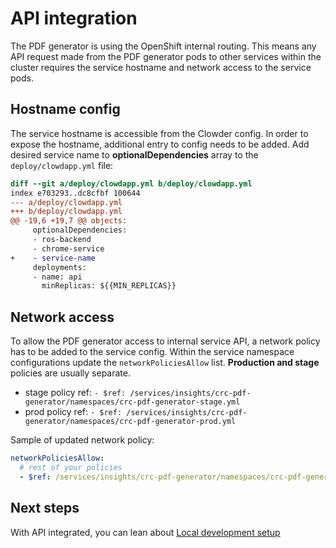 # API integration

The PDF generator is using the OpenShift internal routing. This means any API request made from the PDF generator pods to other services within the cluster requires the service hostname and network access to the service pods.

## Hostname config

The service hostname is accessible from the Clowder config. In order to expose the hostname, additional entry to config needs to be added. Add desired service name to **optionalDependencies** array to the `deploy/clowdapp.yml` file:

```diff
diff --git a/deploy/clowdapp.yml b/deploy/clowdapp.yml
index e703293..dc8cfbf 100644
--- a/deploy/clowdapp.yml
+++ b/deploy/clowdapp.yml
@@ -19,6 +19,7 @@ objects:
     optionalDependencies:
     - ros-backend
     - chrome-service
+    - service-name
     deployments:
     - name: api
       minReplicas: ${{MIN_REPLICAS}}

```

## Network access

To allow the PDF generator access to internal service API, a network policy has to be added to the service config. Within the service namespace configurations update the `networkPoliciesAllow` list. **Production and stage** policies are usually separate.

- stage policy ref: `- $ref: /services/insights/crc-pdf-generator/namespaces/crc-pdf-generator-stage.yml`
- prod policy ref: `- $ref: /services/insights/crc-pdf-generator/namespaces/crc-pdf-generator-prod.yml`

Sample of updated network policy:

```yaml
networkPoliciesAllow:
  # rest of your policies
  - $ref: /services/insights/crc-pdf-generator/namespaces/crc-pdf-generator-stage.yml
```

## Next steps

With API integrated, you can lean about [Local development setup](./local-development-setup.md)
